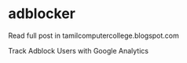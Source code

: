 adblocker
=========
Read full post in tamilcomputercollege.blogspot.com

Track Adblock Users  with Google Analytics 
